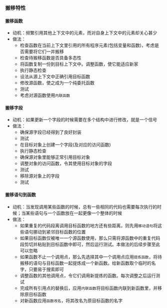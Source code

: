 ### 搬移特性



#### 搬移函数

- 动机：频繁引用其他上下文中的元素，而对自身上下文中的元素却关心甚少
- 做法：
  - 检查函数在当前上下文里引用的所有程序元素(包括变量和函数)，考虑是否需要将它们一并搬移
  - 检查待搬移函数是否具备多态性
  - 将函数复制一份到目标上下文中。调整函数，使它能适应新家
  - 执行静态检查
  - 设法从源上下文中正确引用目标函数
  - 修改源函数，使之成为一个纯委托函数
  - 测试
  - 考虑对源函数使用`内联函数`


#### 搬移字段

- 动机：如果更新一个字段的时候需要在多个结构中进行修改，就是一个信号
- 做法： 
  - 确保源字段已经得到了良好封装
  - 测试
  - 在目标对象上创建一个字段(及对应的访问函数)
  - 执行静态检查
  - 确保源对象里能够正常引用目标对象
  - 调整对象的访问函数，令其使用目标对象的字段
  - 测试
  - 移除源对象上的字段
  - 测试


#### 搬移语句到函数

- 动机：当发现调用某些函数的时候，总有一些相同的代码也需要每次执行的时候；当某些语句与一个函数放在一起更像一个整体的时候
- 做法：
  - 如果重复的代码段离调用目标函数的地方还有些距离，则先用`移动语句`将这些语句挪动到紧邻目标函数的位置
  - 如果目标函数仅被唯一一个源函数使用，那么只需将源函数中的重复代码段剪切并粘贴到目标函数中即可，然后运行测试。本做法的后续步骤至此可以忽略
  - 如果函数不止一个调用点，那么先选择其中一个调用点应用`提炼函数`，将待搬移的语句与目标函数一起提炼成一个新函数。给新函数取个临时的名字，只要易于搜索即可
  - 调整函数的其他调用点，令它们调用新提炼的函数。每次调整之后运行测试
  - 完成所有引用点的替换后，应用`内联函数`将目标函数内联到新函数里，并移除原目标函数
  - 对新函数应用`函数改名`，将其改名为原目标函数的名字